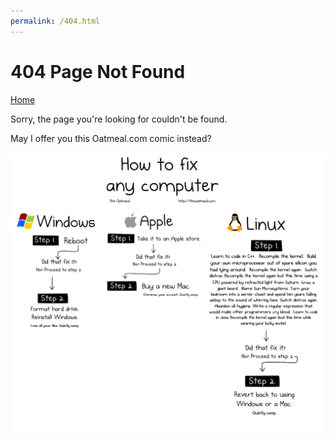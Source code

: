 ```yaml
---
permalink: /404.html
---
```


# 404 Page Not Found
<a href="\">Home</a>

Sorry, the page you're looking for couldn't be found.

May I offer you this Oatmeal.com comic instead?

![Oatmeal Comic How to fix computers](/assets/images/404-oatmeal-comic2.png)